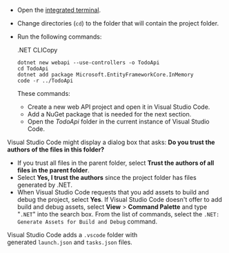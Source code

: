 - Open the [integrated terminal](https://code.visualstudio.com/docs/editor/integrated-terminal).
    
- Change directories (`cd`) to the folder that will contain the project folder.
    
- Run the following commands:
    
    .NET CLICopy
    
    ```
    dotnet new webapi --use-controllers -o TodoApi
    cd TodoApi
    dotnet add package Microsoft.EntityFrameworkCore.InMemory
    code -r ../TodoApi
    ```
    
    These commands:
    
    - Create a new web API project and open it in Visual Studio Code.
    - Add a NuGet package that is needed for the next section.
    - Open the _TodoApi_ folder in the current instance of Visual Studio Code.

Visual Studio Code might display a dialog box that asks: **Do you trust the authors of the files in this folder?**

- If you trust all files in the parent folder, select **Trust the authors of all files in the parent folder**.
- Select **Yes, I trust the authors** since the project folder has files generated by .NET.
- When Visual Studio Code requests that you add assets to build and debug the project, select **Yes**. If Visual Studio Code doesn't offer to add build and debug assets, select **View** > **Command Palette** and type "`.NET`" into the search box. From the list of commands, select the `.NET: Generate Assets for Build and Debug` command.

Visual Studio Code adds a `.vscode` folder with generated `launch.json` and `tasks.json` files.